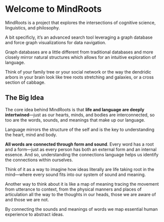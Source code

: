 # Welcome to MindRoots

MindRoots is a project that explores the intersections of cognitive science, linguistics, and philosophy.

A bit specificly, it’s an advanced search tool leveraging a graph database and force graph visualizations for data navigation.

Graph databases are a little different from traditional databases and more closely mirror natural structures which allows for an intuitive exploration of language.

Think of your family tree or your social network or the way the dendridic arbors in your brain look like tree roots stretching and galaxies, or a cross section of cabbage.  


## The Big Idea

The core idea behind MindRoots is that **life and language are deeply intertwined**—just as our hearts, minds, and bodies are interconnected, so too are the words, sounds, and meanings that make up our language.


Language mirrors the structure of the self and is the key to understanding the heart, mind and body. 

**All words are connected through form and sound**. Every word has a root and a form—just as every person has both an external form and an internal essence. And so, understanding the connections language helps us identify the connections within ourselves.

Think of it as a way to imagine how ideas literally are life taking root in the mind—where every sound fits into our system of sound and meaning.

Another way to think about it is like a map of meaning tracing the movement from utterance to context, from the physical manners and places of articulation all the way to the thoughts in our heads, those we are aware of and those we are not.

By connecting the sounds and meanings of words we map essential human experience to abstract ideas. 


